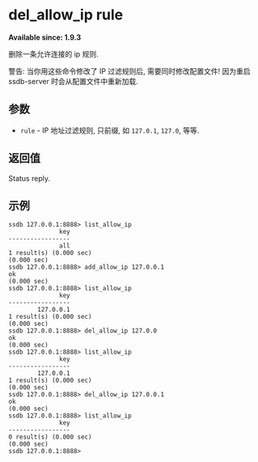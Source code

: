 # del_allow_ip rule

__Available since: 1.9.3__

删除一条允许连接的 ip 规则.

<div class="alert alert-warning">
警告: 当你用这些命令修改了 IP 过滤规则后, 需要同时修改配置文件! 因为重启 ssdb-server 时会从配置文件中重新加载.
</div>

## 参数

* `rule` - IP 地址过滤规则, 只前缀, 如 `127.0.1`, `127.0`, 等等.

## 返回值

Status reply.

## 示例

	ssdb 127.0.0.1:8888> list_allow_ip
	              key
	-----------------
	              all
	1 result(s) (0.000 sec)
	(0.000 sec)
	ssdb 127.0.0.1:8888> add_allow_ip 127.0.0.1
	ok
	(0.000 sec)
	ssdb 127.0.0.1:8888> list_allow_ip
	              key
	-----------------
	        127.0.0.1
	1 result(s) (0.000 sec)
	(0.000 sec)
	ssdb 127.0.0.1:8888> del_allow_ip 127.0.0
	ok
	(0.000 sec)
	ssdb 127.0.0.1:8888> list_allow_ip
	              key
	-----------------
	        127.0.0.1
	1 result(s) (0.000 sec)
	(0.000 sec)
	ssdb 127.0.0.1:8888> del_allow_ip 127.0.0.1
	ok
	(0.000 sec)
	ssdb 127.0.0.1:8888> list_allow_ip
	              key
	-----------------
	0 result(s) (0.000 sec)
	(0.000 sec)
	ssdb 127.0.0.1:8888> 
